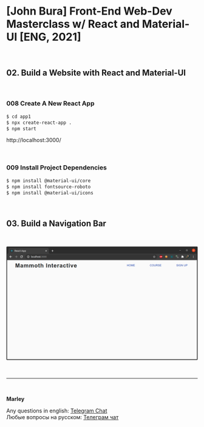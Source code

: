 # [John Bura] Front-End Web-Dev Masterclass w/ React and Material-UI [ENG, 2021]

<br/>

## 02. Build a Website with React and Material-UI

<br/>

### 008 Create A New React App

    $ cd app1
    $ npx create-react-app .
    $ npm start

http://localhost:3000/

<br/>

### 009 Install Project Dependencies

    $ npm install @material-ui/core
    $ npm install fontsource-roboto
    $ npm install @material-ui/icons

<br/>

## 03. Build a Navigation Bar

<br/>

![Application](/img/pic-part03-pic01.png?raw=true)

<br/>

---

<br/>

**Marley**

Any questions in english: <a href="https://jsdev.org/chat/">Telegram Chat</a>  
Любые вопросы на русском: <a href="https://jsdev.ru/chat/">Телеграм чат</a>
